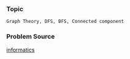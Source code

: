 ### Topic

    Graph Theory, DFS, BFS, Connected component

### Problem Source

[informatics](http://informatics.mccme.ru/mod/statements/view3.php?id=256&chapterid=111540#1)
